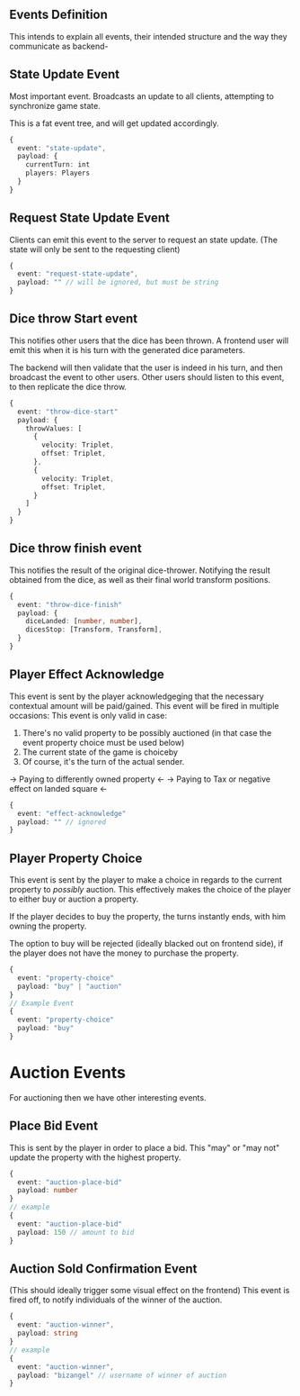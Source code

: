 ## Events Definition

This intends to explain all events, their intended structure and the way they communicate as backend-


## State Update Event

Most important event.
Broadcasts an update to all clients, attempting to synchronize game state.

This is a fat event tree, and will get updated accordingly.

```ts
{
  event: "state-update",
  payload: {
    currentTurn: int
    players: Players
  }
}
```

## Request State Update Event

Clients can emit this event to the server to request an state update.
(The state will only be sent to the requesting client)

```ts
{
  event: "request-state-update",
  payload: "" // will be ignored, but must be string
}
```

## Dice throw Start event

This notifies other users that the dice has been thrown.
A frontend user will emit this when it is his turn with the generated dice parameters.

The backend will then validate that the user is indeed in his turn, and then broadcast the event to other users. Other users should listen to this event, to then replicate the dice throw.

```ts
{
  event: "throw-dice-start"
  payload: {
    throwValues: [
      {
        velocity: Triplet,
        offset: Triplet,
      },
      {
        velocity: Triplet,
        offset: Triplet,
      }
    ]
  }
}
```

## Dice throw finish event

This notifies the result of the original dice-thrower. Notifying the result obtained from the dice, as well as their final world transform positions.

```ts
{
  event: "throw-dice-finish"
  payload: {
    diceLanded: [number, number],
    dicesStop: [Transform, Transform],
  }
}
```

## Player Effect Acknowledge

This event is sent by the player acknowledgeging that the necessary contextual amount will be paid/gained.
This event will be fired in multiple occasions:
This event is only valid in case:
1. There's no valid property to be possibly auctioned (in that case the event property choice must be used below)
2. The current state of the game is choiceby
3. Of course, it's the turn of the actual sender.

-> Paying to differently owned property <-
-> Paying to Tax or negative effect on landed square <-

```ts
{
  event: "effect-acknowledge"
  payload: "" // ignored
}
```

## Player Property Choice

This event is sent by the player to make a choice in regards to the current property to _possibly_ auction.
This effectively makes the choice of the player to either buy or auction a property.

If the player decides to buy the property, the turns instantly ends, with him owning the property.

The option to buy will be rejected (ideally blacked out on frontend side),
if the player does not have the money to purchase the property.

```ts
{
  event: "property-choice"
  payload: "buy" | "auction"
}
// Example Event
{
  event: "property-choice"
  payload: "buy"
}
```

# Auction Events

For auctioning then we have other interesting events.

## Place Bid Event

This is sent by the player in order to place a bid.
This "may" or "may not" update the property with the highest property.
```ts
{
  event: "auction-place-bid"
  payload: number
}
// example
{
  event: "auction-place-bid"
  payload: 150 // amount to bid
}
```

## Auction Sold Confirmation Event

(This should ideally trigger some visual effect on the frontend)
This event is fired off, to notify individuals of the winner of the auction.

```ts
{
  event: "auction-winner",
  payload: string
}
// example
{
  event: "auction-winner",
  payload: "bizangel" // username of winner of auction
}
```

